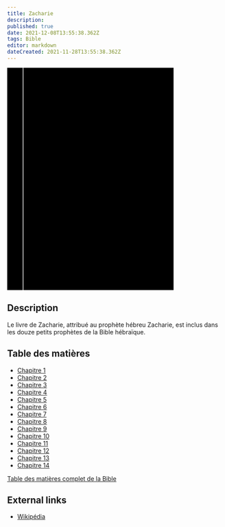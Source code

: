 ```yaml
---
title: Zacharie
description: 
published: true
date: 2021-12-08T13:55:38.362Z
tags: Bible
editor: markdown
dateCreated: 2021-11-28T13:55:38.362Z
---
```


<div class="urantiapedia-book-front urantiapedia-book-bible">
<svg xmlns="http://www.w3.org/2000/svg"
	width="102.6mm" height="136.8mm"
	viewBox="0 0 102.6 136.8" version="1.1">
	<g transform="translate(-7,-5)">
		<rect width="9.6" height="136.8" x="7" y="5" />
		<rect width="96.9" height="136.8" x="17" y="5" />
		<text style="font-size:5px" x="61" y="22">LA BIBLE</text>
		<text style="font-size:4px" x="61" y="125">French Louis Segond Bible, 1910</text>
		<text style="font-size:9px" x="61" y="60">Zacharie</text>
	</g>
</svg>
</div>

## Description


Le livre de Zacharie, attribué au prophète hébreu Zacharie, est inclus dans les douze petits prophètes de la Bible hébraïque.

## Table des matières

- [Chapitre 1](/fr/Bible/Zechariah/1)
- [Chapitre 2](/fr/Bible/Zechariah/2)
- [Chapitre 3](/fr/Bible/Zechariah/3)
- [Chapitre 4](/fr/Bible/Zechariah/4)
- [Chapitre 5](/fr/Bible/Zechariah/5)
- [Chapitre 6](/fr/Bible/Zechariah/6)
- [Chapitre 7](/fr/Bible/Zechariah/7)
- [Chapitre 8](/fr/Bible/Zechariah/8)
- [Chapitre 9](/fr/Bible/Zechariah/9)
- [Chapitre 10](/fr/Bible/Zechariah/10)
- [Chapitre 11](/fr/Bible/Zechariah/11)
- [Chapitre 12](/fr/Bible/Zechariah/12)
- [Chapitre 13](/fr/Bible/Zechariah/13)
- [Chapitre 14](/fr/Bible/Zechariah/14)


[Table des matières complet de la Bible](/fr/index/bible)


## External links

- [Wikipédia](https://en.wikipedia.org/wiki/Book_of_Zechariah)